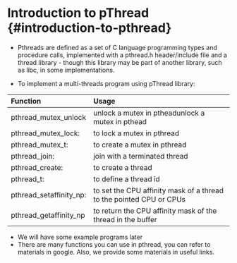 # **Introduction to pThread** {#introduction-to-pthread}

* Pthreads are defined as a set of C language programming types and procedure calls, implemented with a pthread.h header/include file and a thread library - though this library may be part of another library, such as libc, in some implementations.

* To implement a multi-threads program using pThread library:

| Function | Usage |
| :--- | :--- |
| pthread\_mutex\_unlock | unlock a mutex in ptheadunlock a mutex in pthead |
| pthread\_mutex\_lock: | to lock a mutex in pthread |
| pthread\_mutex\_t: | to create a mutex in pthread |
| pthread\_join: | join with a terminated thread |
| pthread\_create: | to create a thread |
| pthread\_t: | to define a thread id |
| pthread\_setaffinity\_np: | to set the CPU affinity mask of a thread to the pointed CPU or CPUs |
| pthread\_getaffinity\_np | to return the CPU affinity mask of the thread in the buffer |

* We will have some example programs later
* There are many functions you can use in pthread, you can refer to materials in google. Also, we provide some materials in useful links.



